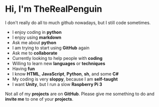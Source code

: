 # Hi, I'm TheRealPenguin

I don't really do all to much github nowadays, but I still code sometimes.

- I enjoy coding in __python__
- I enjoy using __markdown__
- Ask me about __python__
- I am trying to start using __GitHub__ again
- Ask me to __collaborate__
- Currently looking to help people with __coding__
- Willing to learn new __languages__ or __techniques__
- Having __fun__
- I know __HTML__, __JavaScript__, __Python__, __sh__, and some __C#__
- My coding is very __sloppy__, because I am __self-taught__
- I want __Unity__, but I run a slow __Raspberry Pi 3__

Not all of my __projects__ are on __GitHub__. Please give me something to do and __invite me__ to one of your __projects__.
